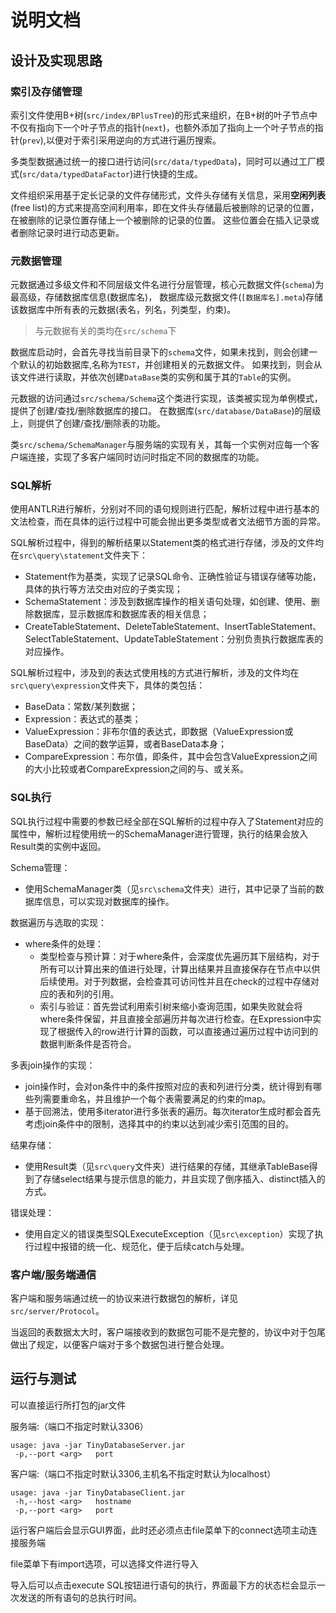 # 说明文档
## 设计及实现思路

### 索引及存储管理

索引文件使用B+树(`src/index/BPlusTree`)的形式来组织，在B+树的叶子节点中不仅有指向下一个叶子节点的指针(`next`)，也额外添加了指向上一个叶子节点的指针(`prev`),以便对于索引采用逆向的方式进行遍历搜索。

多类型数据通过统一的接口进行访问(`src/data/typedData`)，同时可以通过工厂模式(`src/data/typedDataFactor`)进行快捷的生成。

文件组织采用基于定长记录的文件存储形式，文件头存储有关信息，采用**空闲列表**(free list)的方式来提高空间利用率，即在文件头存储最后被删除的记录的位置，在被删除的记录位置存储上一个被删除的记录的位置。
这些位置会在插入记录或者删除记录时进行动态更新。


### 元数据管理

元数据通过多级文件和不同层级文件名进行分层管理，核心元数据文件(`schema`)为最高级，存储数据库信息(数据库名)，
数据库级元数据文件(`[数据库名].meta`)存储该数据库中所有表的元数据(表名，列名，列类型，约束)。

> 与元数据有关的类均在`src/schema`下

数据库启动时，会首先寻找当前目录下的`schema`文件，如果未找到，则会创建一个默认的初始数据库,名称为`TEST`，并创建相关的元数据文件。
如果找到，则会从该文件进行读取，并依次创建`DataBase`类的实例和属于其的`Table`的实例。

元数据的访问通过`src/schema/Schema`这个类进行实现，该类被实现为单例模式，提供了创建/查找/删除数据库的接口。
在数据库(`src/database/DataBase`)的层级上，则提供了创建/查找/删除表的功能。

类`src/schema/SchemaManager`与服务端的实现有关，其每一个实例对应每一个客户端连接，实现了多客户端同时访问时指定不同的数据库的功能。


### SQL解析

使用ANTLR进行解析，分别对不同的语句规则进行匹配，解析过程中进行基本的文法检查，而在具体的运行过程中可能会抛出更多类型或者文法细节方面的异常。

SQL解析过程中，得到的解析结果以Statement类的格式进行存储，涉及的文件均在`src\query\statement`文件夹下：

- Statement作为基类，实现了记录SQL命令、正确性验证与错误存储等功能，具体的执行等方法交由对应的子类实现；
- SchemaStatement：涉及到数据库操作的相关语句处理，如创建、使用、删除数据库，显示数据库和数据库表的相关信息；
- CreateTableStatement、DeleteTableStatement、InsertTableStatement、SelectTableStatement、UpdateTableStatement：分别负责执行数据库表的对应操作。

SQL解析过程中，涉及到的表达式使用栈的方式进行解析，涉及的文件均在`src\query\expression`文件夹下，具体的类包括：

- BaseData：常数/某列数据；
- Expression：表达式的基类；
- ValueExpression：非布尔值的表达式，即数据（ValueExpression或BaseData）之间的数学运算，或者BaseData本身；
- CompareExpression：布尔值，即条件，其中会包含ValueExpression之间的大小比较或者CompareExpression之间的与、或关系。

### SQL执行

SQL执行过程中需要的参数已经全部在SQL解析的过程中存入了Statement对应的属性中，解析过程使用统一的SchemaManager进行管理，执行的结果会放入Result类的实例中返回。

Schema管理：

- 使用SchemaManager类（见`src\schema`文件夹）进行，其中记录了当前的数据库信息，可以实现对数据库的操作。

数据遍历与选取的实现：

- where条件的处理：
  - 类型检查与预计算：对于where条件，会深度优先遍历其下层结构，对于所有可以计算出来的值进行处理，计算出结果并且直接保存在节点中以供后续使用。对于列数据，会检查其可访问性并且在check的过程中存储对应的表和列的引用。
  - 索引与验证：首先尝试利用索引树来缩小查询范围，如果失败就会将where条件保留，并且直接全部遍历并每次进行检查。在Expression中实现了根据传入的row进行计算的函数，可以直接通过遍历过程中访问到的数据判断条件是否符合。

多表join操作的实现：

- join操作时，会对on条件中的条件按照对应的表和列进行分类，统计得到有哪些列需要重命名，并且维护一个每个表需要满足的约束的map。
- 基于回溯法，使用多iterator进行多张表的遍历。每次iterator生成时都会首先考虑join条件中的限制，选择其中的约束以达到减少索引范围的目的。

结果存储：

- 使用Result类（见`src\query`文件夹）进行结果的存储，其继承TableBase得到了存储select结果与提示信息的能力，并且实现了倒序插入、distinct插入的方式。

错误处理：

- 使用自定义的错误类型SQLExecuteException（见`src\exception`）实现了执行过程中报错的统一化、规范化，便于后续catch与处理。


### 客户端/服务端通信

客户端和服务端通过统一的协议来进行数据包的解析，详见`src/server/Protocol`。

当返回的表数据太大时，客户端接收到的数据包可能不是完整的，协议中对于包尾做出了规定，以便客户端对于多个数据包进行整合处理。


## 运行与测试

可以直接运行所打包的jar文件

服务端:（端口不指定时默认3306）

```
usage: java -jar TinyDatabaseServer.jar
 -p,--port <arg>   port
```

客户端:（端口不指定时默认3306,主机名不指定时默认为localhost）
```
usage: java -jar TinyDatabaseClient.jar
 -h,--host <arg>   hostname
 -p,--port <arg>   port
```

运行客户端后会显示GUI界面，此时还必须点击file菜单下的connect选项主动连接服务端

file菜单下有import选项，可以选择文件进行导入

导入后可以点击execute SQL按钮进行语句的执行，界面最下方的状态栏会显示一次发送的所有语句的总执行时间。

